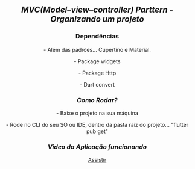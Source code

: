 <div align="center">
    <h2><i>MVC(Model–view–controller) Parttern - Organizando um projeto</i></h2>
</div>

<div align="center">
    <h3>Dependências</h3>
    <p>- Além das padrões... Cupertino e Material.</P>
    <p>- Package widgets</p>
    <p>- Package Http</p>
    <p>- Dart convert</p>
</div>

<div align="center">
    <h3><i>Como Rodar?</i></h3>
    <p>- Baixe o projeto na sua máquina</p>
    <p>- Rode no CLI do seu SO ou IDE, dentro da pasta raiz do projeto... "flutter pub get"</p>
</div>

<div align="center">
    <h3><i>Video da Aplicação funcionando</i></h3>
    
[Assistir](https://youtu.be/PFCTfZRCCYw)
    
</div>
